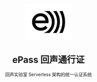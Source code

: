 <div align="center">

<img src="./docs/images/epass-black.png" width="150">

# ePass 回声通行证

回声实验室 Serverless 架构的统一认证系统

</div>
